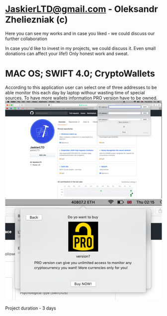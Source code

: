 # JaskierLTD@gmail.com - Oleksandr Zheliezniak (c)

Here you can see my works and in case you liked - we could discuss our further collaboration

In case you'd like to invest in my projects, we could discuss it. Even small donations can affect your life!)
Only honest work and sweat.


# MAC OS; SWIFT 4.0; CryptoWallets

According to this application user can select one of three addresses to be able monitor this each day by laptop withour wasting time of special sources. To have more wallets information PRO version have to be owned.
![alt text](https://github.com/jaskierLTD/CryptoCurrencies-Balance/blob/master/Screenshot%202018-07-19%20at%2002.14.42.png)
![alt text](https://github.com/jaskierLTD/CryptoCurrencies-Balance/blob/master/Screenshot%202018-07-19%20at%2002.15.18.png)

Project duration - 3 days
